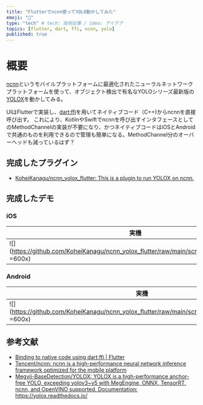 ```yaml
---
title: "Flutterでncnn使ってYOLO動かしてみた"
emoji: "👀"
type: "tech" # tech: 技術記事 / idea: アイデア
topics: [flutter, dart, ffi, ncnn, yolo]
published: true
---
```


# 概要

[ncnn](https://github.com/Tencent/ncnn)というモバイルプラットフォームに最適化されたニューラルネットワークプラットフォームを使って、オブジェクト検出で有名なYOLOシリーズ最新版の[YOLOX](https://github.com/Megvii-BaseDetection/YOLOX)を動かしてみる。

UIはFlutterで実装し、[dart:ffi](https://docs.flutter.dev/development/platform-integration/c-interop)を用いてネイティブコード（C++)からncnnを直接呼び出す。
これにより、KotlinやSwiftでncnnを呼び出すインタフェースとしてのMethodChannelの実装が不要になり、かつネイティブコードはiOSとAndroidで共通のものを利用できるので管理も簡単になる。MethodChannel分のオーバーヘッドも減っているはず？

## 完成したプラグイン

- [KoheiKanagu/ncnn_yolox_flutter: This is a plugin to run YOLOX on ncnn\.](https://github.com/KoheiKanagu/ncnn_yolox_flutter)

## 完成したデモ

### iOS

| 実機                                                                                             | シミュレータ                                                                                               |
| ------------------------------------------------------------------------------------------------ | ---------------------------------------------------------------------------------------------------------- |
| ![](<https://github.com/KoheiKanagu/ncnn_yolox_flutter/raw/main/screenshots/ios_demo.gif> =600x) | ![](<https://github.com/KoheiKanagu/ncnn_yolox_flutter/raw/main/screenshots/ios_simulator_demo.gif> =300x) |

### Android

| 実機                                                                                                 | シミュレータ                                                                                                   |
| ---------------------------------------------------------------------------------------------------- | -------------------------------------------------------------------------------------------------------------- |
| ![](<https://github.com/KoheiKanagu/ncnn_yolox_flutter/raw/main/screenshots/android_demo.gif> =600x) | ![](<https://github.com/KoheiKanagu/ncnn_yolox_flutter/raw/main/screenshots/android_simulator_demo.gif> =300x) |

## 参考文献

- [Binding to native code using dart:ffi \| Flutter](https://docs.flutter.dev/development/platform-integration/c-interop)
- [Tencent/ncnn: ncnn is a high\-performance neural network inference framework optimized for the mobile platform](https://github.com/Tencent/ncnn)
- [Megvii\-BaseDetection/YOLOX: YOLOX is a high\-performance anchor\-free YOLO, exceeding yolov3~v5 with MegEngine, ONNX, TensorRT, ncnn, and OpenVINO supported\. Documentation: https://yolox\.readthedocs\.io/](https://github.com/Megvii-BaseDetection/YOLOX)
